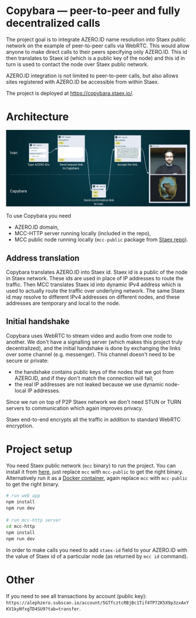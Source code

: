# Copybara — peer-to-peer and fully decentralized calls

The project goal is to integrate AZERO.ID name resolution into Staex public network on the example of peer-to-peer calls via WebRTC. This would allow anyone to make direct calls to their peers specifying only AZERO.ID. This id then translates to Staex id (which is a public key of the node) and this id in turn is used to contact the node over Staex public network.

AZERO.ID integration is not limited to peer-to-peer calls, but also allows sites registered with AZERO.ID be accessible from within Staex.

The project is deployed at https://copybara.staex.io/.


# Architecture

![Copybara workflow.](./doc/copybara-diagram.jpg)

To use Copybara you need
- AZERO.ID domain,
- MCC-HTTP server running locally (included in the repo),
- MCC public node running locally (`mcc-public` package from [Staex repo](https://packages.staex.io/)).


## Address translation

Copybara translates AZERO.ID into Staex id. Staex id is a public of the node in Staex network. These ids are used in place of IP addresses to route the traffic.
Then MCC translates Staex id into dynamic IPv4 address which is used to actually route the traffic over underlying network.
The same Staex id may resolve to different IPv4 addresses on different nodes, and these addresses are temporary and local to the node.


## Initial handshake

Copybara uses WebRTC to stream video and audio from one node to another.
We don't have a signalling server (which makes this project truly decentralized), and the initial handshake is done by exchanging the links over some channel (e.g. messenger).
This channel doesn't need to be secure or private:
- the handshake contains public keys of the nodes that we got from AZERO.ID, and if they don't match the connection will fail;
- the real IP addresses are not leaked because we use dynamic node-local IP addresses.

Since we run on top of P2P Staex network we don't need STUN or TURN servers to communication which again improves privacy.

Staex end-to-end encrypts all the traffic in addition to standard WebRTC encryption.


# Project setup

You need Staex public network (`mcc` binary) to run the project.
You can install it from [here](https://packages.staex.io/), just replace `mcc` with `mcc-public` to get the right binary.
Alternatively run it as a [Docker container](https://packages.staex.io/docker/), again replace `mcc` with `mcc-public` to get the right binary.

```sh
# run web app
npm install
npm run dev

# run mcc-http server
cd mcc-http
npm install
npm run dev
```

In order to make calls you need to add `staex-id` field to your AZERO.ID with the value of Staex id of a particular node (as returned by `mcc id` command).


# Other

If you need to see all transactions by account (public key): `https://alephzero.subscan.io/account/5GTfcztcRBjBc1Tif4TP72K5X9p3zxAxYKV1kyNfxgTD4SU9?tab=transfer`.
